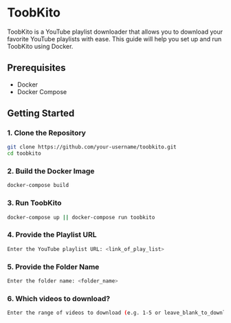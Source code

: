 # ToobKito

ToobKito is a YouTube playlist downloader that allows you to download your favorite YouTube playlists with ease. This guide will help you set up and run ToobKito using Docker.

## Prerequisites

- Docker
- Docker Compose

## Getting Started

### 1. Clone the Repository

```bash
git clone https://github.com/your-username/toobkito.git
cd toobkito
```

### 2. Build the Docker Image

```bash
docker-compose build
```

### 3. Run ToobKito

```bash
docker-compose up || docker-compose run toobkito
```

### 4. Provide the Playlist URL

```bash
Enter the YouTube playlist URL: <link_of_play_list>
```

### 5. Provide the Folder Name

```bash
Enter the folder name: <folder_name>
```

### 6. Which videos to download?

```bash
Enter the range of videos to download (e.g. 1-5 or leave_blank_to_download_all): <start>-<end>
```

